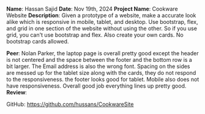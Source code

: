 **Name**: Hassan Sajid
**Date**: Nov 19th, 2024
**Project Name**: Cookware Website
**Description**: Given a prototype of a website, make a accurate look alike which is responsive in mobile, tablet, and desktop. Use bootstrap, flex, and grid in one section of the website without using the other. So if you use grid, you can't use bootstrap and flex. Also create your own cards. No bootstrap cards allowed.

**Peer**: Nolan Parker, the laptop page is overall pretty good except the header is not centered and the space between the footer and the bottom row is a bit larger.  The Email address is also the wrong font.  Spacing on the sides are messed up for the tablet size along with the cards, they do not respond to the responsiveness.  the footer looks good for tablet.    Mobile also does not have responsiveness.  Overall good job everything lines up pretty good.
**Review**: 

GitHub: https://github.com/hussans/CookwareSite
